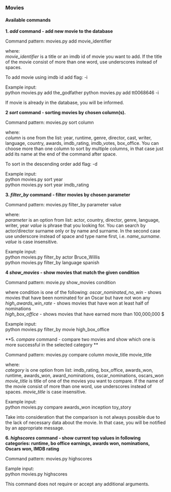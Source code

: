 ### Movies


#### Available commands

**1. _add_ command - add new movie to the database**
 
 Command pattern: movies.py add movie_identifier
 
 where:  
  _movie_identifier_ is a title or an imdb id of movie you want to add. If the title of the movie consist of more than one word, use underscores instead of spaces.
 
 To add movie using imdb id add flag: -i
 
 Example input:  
 python movies.py add the_godfather
 python movies.py add tt0068646 -i
 
 If movie is already in the database, you will be informed.

**2 _sort_ command - sorting movies by chosen column(s).**

Command pattern: movies.py sort column

where:  
 _column_ is one from the list: year, runtime, genre, director, cast, writer, language, country, awards, imdb_rating, imdb_votes, box_office. You can choose more than one column to sort by multiple columns, in that case just add its name at the end of the command after space.

To sort in the descending order add flag: -d
 
 Example input:  
 python movies.py sort year  
 python movies.py sort year imdb_rating
 
 
 **3. _filter_by_ command - filter movies by chosen parameter**
 
 Command pattern: movies.py filter_by parameter value  
 
 where:  
 _parameter_ is an option from list: actor, country, director, genre, language, writer, year
 _value_ is phrase that you looking for. You can search by actor/director surname only or by name and surname. In the second case use underscore instead of space and type name first, i.e. _name_surname_. _value_ is case insensitive.
 
 Example input:  
 python movies.py filter_by actor Bruce_Willis  
 python movies.py filter_by language spanish


**4 _show_movies_ - show movies that match the given condition**
 
 Command pattern: movie.py show_movies condition
 
 where condition is one of the following:
 _oscar_nominated_no_win_ - shows movies that have been nominated for an Oscar but have not won any  
 _high_awards_win_rate_ - shows movies that have won at least half of nominations  
 _high_box_office_ - shows movies that have earned more than 100,000,000 $
 
 Example input:  
 python movies.py filter_by movie high_box_office
 
 
 **5. _compare_ command - compare two movies and show which one is more successful in the selected category **
 
 Command pattern: movies.py compare column movie_title movie_title
 
 where:  
  _category_ is one option from list: imdb_rating, box_office, awards_won, runtime, awards_won, award_nominations, oscar_nominations, oscars_won
 _movie_title_ is title of one of the movies you want to compare. If the name of the movie consist of more than one word, use underscores instead of spaces. _movie_title_ is case insensitive.  
 
  Example input:  
 python movies.py compare awards_won inception toy_story
 
 Take into consideration that the comparison is not always possible due to the lack of necessary data about the movie. In that case, you will be notified by an appropriate message.
 
 
 **6. _highscores_ command - show current top values in following categories: runtime, bo office earnings, awards won, nominations, Oscars won, IMDB rating**
 
  Command pattern: movies.py highscores
  
  Eample input:  
  python movies.py highscores
  
  This command does not require or accept any additional arguments.
  
